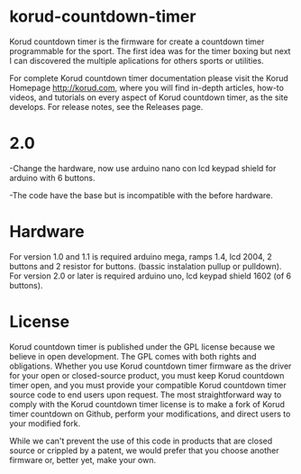# korud-countdown-timer
Korud countdown timer is the firmware for create a countdown timer programmable for the sport. The first idea was for the timer boxing but next I can discovered the multiple aplications for others sports or utilities.

For complete Korud countdown timer documentation please visit the Korud Homepage http://korud.com, where you will find in-depth articles, how-to videos, and tutorials on every aspect of Korud countdown timer, as the site develops. For release notes, see the Releases page.

# 2.0
-Change the hardware, now use arduino nano con lcd keypad shield for arduino with 6 buttons.

-The code have the base but is incompatible with the before hardware.

# Hardware
For version 1.0 and 1.1 is required arduino mega, ramps 1.4, lcd 2004, 2 buttons and 2 resistor for buttons. (bassic instalation pullup or pulldown).
For version 2.0 or later is required arduino uno, lcd keypad shield 1602 (of 6 buttons). 

# License
Korud countdown timer is published under the GPL license because we believe in open development. The GPL comes with both rights and obligations. Whether you use Korud countdown timer firmware as the driver for your open or closed-source product, you must keep Korud countdown timer open, and you must provide your compatible Korud countdown timer source code to end users upon request. The most straightforward way to comply with the Korud countdown timer license is to make a fork of Korud timer countdown on Github, perform your modifications, and direct users to your modified fork.

While we can't prevent the use of this code in products that are closed source or crippled by a patent, we would prefer that you choose another firmware or, better yet, make your own.

